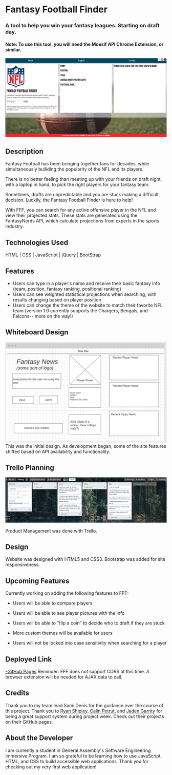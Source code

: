# Fantasy Football Finder
### A tool to help you win your fantasy leagues. Starting on draft day.
#### Note: To use this tool, you will need the Moesif API Chrome Extension, or similar.

![Fantasy Football Finder](/images/Screen%20Shot%202022-08-25%20at%206.22.38%20PM.png)

## Description

Fantasy Football has been bringing together fans for decades, while simultaneously builiding the popularity of the NFL and its players.

There is no better feeling than meeting up with your friends on draft night, with a laptop in hand, to pick the right players for your fantasy team.

Sometimes, drafts are unpredictable and you are stuck making a difficult decision. Luckily, the Fantasy Football Finder is here to help!

With FFF, you can search for any active offensive player in the NFL and view their projected stats. These stats are generated using the FantasyNerds API, which calculate projections from experts in the sports industry.

## Technologies Used

HTML | CSS | JavaScript | jQuery | BootStrap 

## Features

* Users can type in a player's name and receive their basic fantasy info (team, position, fantasy ranking, positional ranking) 
* Users can see weighted statistical projections when searching, with results changing based on player position
* Users can change the theme of the website to match their favorite NFL team (version 1.0 currently supports the Chargers, Bengals, and Falcons-- more on the way!) 

## Whiteboard Design

![Whiteboard](/images/Screen%20Shot%202022-08-25%20at%206.39.16%20PM.png)
This was the initial design. As development began, some of the site features shifted based on API availability and functionality.

## Trello Planning

![Trello](/images/Screen%20Shot%202022-08-25%20at%206.42.26%20PM.png)

Product Management was done with Trello.

## Design

Website was designed with HTML5 and CSS3. Bootstrap was added for site responsiveness.

## Upcoming Features

Currently working on adding the following features to FFF:

* Users will be able to compare players

* Users will be able to see player pictures with the info

* Users will be able to "flip a coin" to decide who to draft if they are stuck

* More custom themes will be available for users

* Users will not be locked into case sensitivity when searching for a player

## Deployed Link

[-GitHub Pages](https://mellisporter.github.io/fantasy-football/)
Reminder: FFF does not support CORS at this time. A browser extension will be needed for AJAX data to call.

## Credits

Thank you to my team lead Sami Denis for the guidance over the course of this project. Thank you to [Ryan Shipley](https://github.com/ryanshipley), [Calin Petrut](https://github.com/Calinpet), and [Jaden Garrity](https://github.com/MrTowelGuy) for being a great support system during project week. Check out their projects on their GitHub pages.

## About the Developer

I am currently a student in General Assembly's Software Engineering Immersive Program. I am so grateful to be learning how to use JavaScript, HTML, and CSS to build accessible web applications. Thank you for checking out my very first web application!



